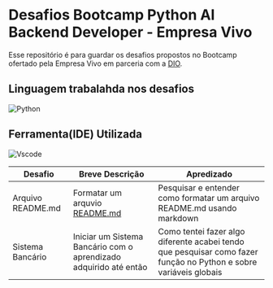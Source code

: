 

# Desafios Bootcamp Python AI Backend Developer - Empresa Vivo

Esse repositório é para guardar os desafios propostos no Bootcamp ofertado pela Empresa Vivo em parceria com a [DIO](https://www.dio.me/bootcamp/coding-future-vivo-python-ai-backend-developer).

## Linguagem trabalahda nos desafios
![Python](https://img.shields.io/badge/python-3670A0?style=for-the-badge&logo=python&logoColor=ffdd54)

## Ferramenta(IDE) Utilizada
![Vscode](https://img.shields.io/badge/Vscode-007ACC?style=for-the-badge&logo=visual-studio-code&logoColor=white)


| Desafio | Breve Descrição | Apredizado |
| --- | --- | --- |
| Arquivo README.md | Formatar um arquvio [README.md](https://github.com/gustavogsb/dio-lab-open-source/blob/main/community/gustavogsb.md)| Pesquisar e entender como formatar um arquivo README.md usando markdown |
| Sistema Bancário | Iniciar um Sistema Bancário com o aprendizado adquirido até então | Como tentei fazer algo diferente acabei tendo que pesquisar como fazer função no Python e sobre variáveis globais |
